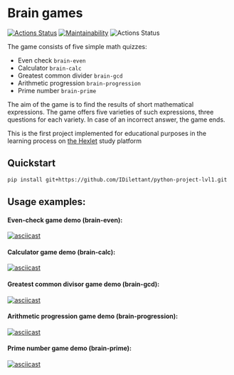# Brain games
[![Actions Status](https://github.com/Dedenev/python-project-lvl1/workflows/hexlet-check/badge.svg)](https://github.com/Dedenev/python-project-lvl1/actions)
[![Maintainability](https://api.codeclimate.com/v1/badges/043cd6c47177a0d55cf8/maintainability)](https://codeclimate.com/github/Dedenev/python-project-lvl1/maintainability)
![Actions Status](https://github.com/IDilettant/python-project-lvl1/workflows/Flake8-WPS/badge.svg)

The game consists of five simple math quizzes:
  - Even check `brain-even`
  - Calculator `brain-calc`
  - Greatest common divider `brain-gcd`
  - Arithmetic progression `brain-progression`
  - Prime number `brain-prime`

The aim of the game is to find the results of short mathematical expressions. The game offers five varieties of such 
expressions, three questions for each variety. In case of an incorrect answer, the game ends.

This is the first project implemented for educational purposes in the learning process on [the Hexlet](https://ru.hexlet.io) 
study platform

## Quickstart

```bash
pip install git+https://github.com/IDilettant/python-project-lvl1.git
```

## Usage examples:

#### Even-check game demo (**brain-even**):

[![asciicast](https://asciinema.org/a/xAc8nz7Rxds2jKtY1iEWeHqSR.svg)](https://asciinema.org/a/xAc8nz7Rxds2jKtY1iEWeHqSR)

#### Calculator game demo (**brain-calc**):

[![asciicast](https://asciinema.org/a/ZuggcGqw6CTYU6Xj2iobA6iRQ.svg)](https://asciinema.org/a/ZuggcGqw6CTYU6Xj2iobA6iRQ)

#### Greatest common divisor game demo (**brain-gcd**):

[![asciicast](https://asciinema.org/a/szEHoUHmy8P7KIdOBc6bFRkxc.svg)](https://asciinema.org/a/szEHoUHmy8P7KIdOBc6bFRkxc)

#### Arithmetic progression game demo (**brain-progression**):

[![asciicast](https://asciinema.org/a/PNX38HOI6HfKMo27U2YZ5pAS1.svg)](https://asciinema.org/a/PNX38HOI6HfKMo27U2YZ5pAS1)

#### Prime number game demo (**brain-prime**):

[![asciicast](https://asciinema.org/a/mygmU0V6hPebEFXVD7xDtiSjW.svg)](https://asciinema.org/a/mygmU0V6hPebEFXVD7xDtiSjW)
